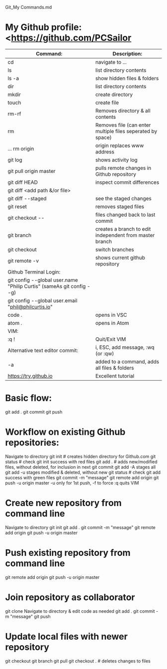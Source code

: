 Git_My Commands.md
# My Github profile: <https://github.com/PCSailor

| Command: | Description: |
| -------- | ------------ |
| cd | navigate to ... |
| ls | list directory contents |
| ls -a | show hidden files & folders |
| dir | list directory contents |
| mkdir | create directory |
| touch | create file |
| rm-rf <dirName> | Removes directory & all contents |
| rm <fileName> | Removes file (can enter multiple files seperated by space) |
| ... rm origin | origin replaces www address |
| git log | shows activity log |
| git pull origin master | pulls remote changes in Github repository |
| git diff HEAD | inspect commit differences |
| git diff <add path &/or file> |  |
| git diff --staged | see the staged changes |
| git reset | removes staged files |
| git checkout -- <target> | files changed back to last commit |
| git branch <createName> | creates a branch to edit independent from master branch |
| git checkout <any branch name> | switch branches |
| git remote -v | shows current github repository |
| Github Terminal Login: |
|   git config --global user.name "Philip Curtis" (sameAs git config --g) |
|   git config --global user.email "phil@philcurtis.io" |
| code . | opens in VSC |
| atom . | opens in Atom |
| VIM: |
|   :q ! | Quit/Exit VIM |
|   Alternative text editor commit: | i, ESC, add message, :wq (or :qw) |
| -a | added to a command, adds all files & folders |
| https://try.github.io | Excellent tutorial |


# Basic flow:
git add .
git commit
git push

# Workflow on existing Github repositories:
Navigate to directory
git init # creates hidden directory for Github.com
git status # check git init success with red files
git add . # adds new/modified files, without deleted, for inclusion in next git commit
  git add -A stages all
  git add -u stages modified & deleted, without new
git status # check git add success with green files
git commit -m "message"
git remote add origin <add github-repositiory www>
git push -u origin master
  -u only for 1st push, -f to force
  :q quits VIM

# Create new repository from command line
Navigate to directory
git init
git add .
git commit -m "message"
git remote add origin <add github website>
git push -u origin master

# Push existing repository from command line
git remote add origin <add github website>
git push -u origin master

# Join repository as collaborator
git clone <add github address>
Navigate to directory & edit code as needed
git add .
git commit -m "message"
git push

# Update local files with newer repository
git checkout <branch name>
git branch
git pull
git checkout . # deletes changes to files